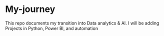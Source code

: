 # My-journey
This repo documents my transition into Data analytics &amp; AI. I will be adding Projects in Python, Power BI, and automation

